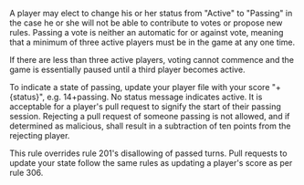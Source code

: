 A player may elect to change his or her status from "Active" to "Passing" in the case he or she will not be able to contribute to votes or propose new rules. 
Passing a vote is neither an automatic for or against vote, meaning that a minimum of three active players must be in the game at any one time. 

If there are less than three active players, voting cannot commence and the game is essentially paused until a third player becomes active. 

To indicate a state of passing, update your player file with your score "+{status}", e.g. 14+passing. No status message indicates active. It is acceptable for a player's pull request to signify the start of their passing session. Rejecting a pull request of someone passing is not allowed, and if determined as malicious, shall result in a subtraction of ten points from the rejecting player. 

This rule overrides rule 201's disallowing of passed turns. Pull requests to update your state follow the same rules as updating a player's score as per rule 306. 
